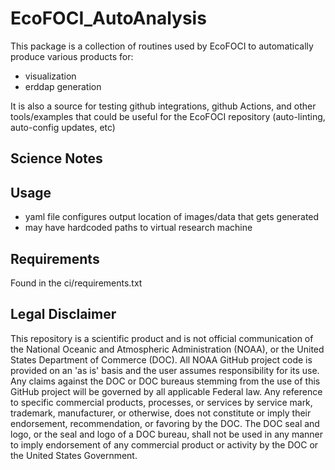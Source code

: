 # EcoFOCI_AutoAnalysis

This package is a collection of routines used by EcoFOCI to automatically produce various products for:

* visualization
* erddap generation

It is also a source for testing github integrations, github Actions, and other tools/examples that could be useful for the EcoFOCI repository (auto-linting, auto-config updates, etc)

## Science Notes

## Usage

* yaml file configures output location of images/data that gets generated
* may have hardcoded paths to virtual research machine

## Requirements

Found in the ci/requirements.txt

## Legal Disclaimer

This repository is a scientific product and is not official communication of the National Oceanic and Atmospheric Administration (NOAA), or the United States Department of Commerce (DOC).
All NOAA GitHub project code is provided on an 'as is' basis and the user assumes responsibility for its use.
Any claims against the DOC or DOC bureaus stemming from the use of this GitHub project will be governed by all applicable Federal law.
Any reference to specific commercial products, processes, or services by service mark, trademark, manufacturer, or otherwise, does not constitute or imply their endorsement, recommendation, or favoring by the DOC.
The DOC seal and logo, or the seal and logo of a DOC bureau, shall not be used in any manner to imply endorsement of any commercial product or activity by the DOC or the United States Government.

